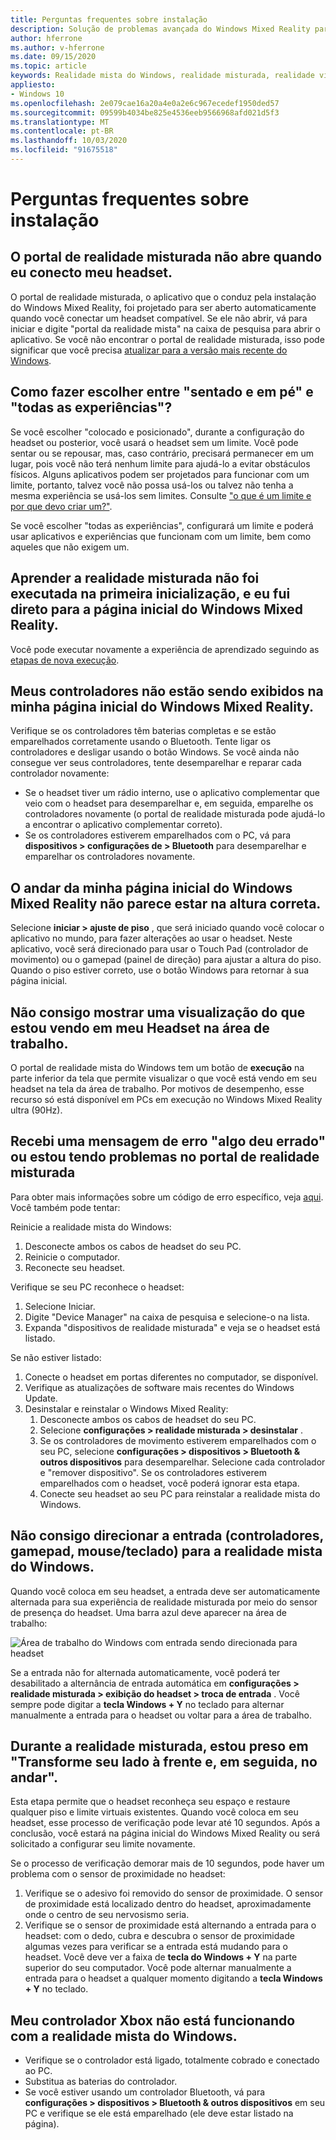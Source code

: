 ```yaml
---
title: Perguntas frequentes sobre instalação
description: Solução de problemas avançada do Windows Mixed Reality para questões de configuração que vão além da nossa documentação de suporte de consumidor padrão.
author: hferrone
ms.author: v-hferrone
ms.date: 09/15/2020
ms.topic: article
keywords: Realidade mista do Windows, realidade misturada, realidade virtual, VR, MR, solução de problemas, erros, ajuda, suporte, instalação, Windows Mixed Reality Home, portal do Windows Mixed Reality
appliesto:
- Windows 10
ms.openlocfilehash: 2e079cae16a20a4e0a2e6c967ecedef1950ded57
ms.sourcegitcommit: 09599b4034be825e4536eeb9566968afd021d5f3
ms.translationtype: MT
ms.contentlocale: pt-BR
ms.lasthandoff: 10/03/2020
ms.locfileid: "91675518"
---
```

# <a name="setup-faqs"></a>Perguntas frequentes sobre instalação 

## <a name="the-mixed-reality-portal-doesnt-open-when-i-plug-in-my-headset"></a>O portal de realidade misturada não abre quando eu conecto meu headset.

O portal de realidade misturada, o aplicativo que o conduz pela instalação do Windows Mixed Reality, foi projetado para ser aberto automaticamente quando você conectar um headset compatível. Se ele não abrir, vá para iniciar e digite "portal da realidade mista" na caixa de pesquisa para abrir o aplicativo. Se você não encontrar o portal de realidade misturada, isso pode significar que você precisa [atualizar para a versão mais recente do Windows](https://support.microsoft.com/en-us/help/12373/windows-update-faq).

## <a name="how-do-i-choose-between-seated-and-standing-and-all-experiences"></a>Como fazer escolher entre "sentado e em pé" e "todas as experiências"?

Se você escolher "colocado e posicionado", durante a configuração do headset ou posterior, você usará o headset sem um limite. Você pode sentar ou se repousar, mas, caso contrário, precisará permanecer em um lugar, pois você não terá nenhum limite para ajudá-lo a evitar obstáculos físicos. Alguns aplicativos podem ser projetados para funcionar com um limite, portanto, talvez você não possa usá-los ou talvez não tenha a mesma experiência se usá-los sem limites. Consulte ["o que é um limite e por que devo criar um?"](boundary-questions.md#whats-a-boundary-and-why-should-i-create-one).

Se você escolher "todas as experiências", configurará um limite e poderá usar aplicativos e experiências que funcionam com um limite, bem como aqueles que não exigem um. 

## <a name="learn-mixed-reality-didnt-run-on-first-launch-and-i-went-right-to-windows-mixed-reality-home"></a>Aprender a realidade misturada não foi executada na primeira inicialização, e eu fui direto para a página inicial do Windows Mixed Reality.

Você pode executar novamente a experiência de aprendizado seguindo as [etapas de nova execução](learn-mixed-reality.md#how-do-i-re-run-the-learning-experience). 

## <a name="my-controllers-arent-showing-in-my-windows-mixed-reality-home"></a>Meus controladores não estão sendo exibidos na minha página inicial do Windows Mixed Reality.

Verifique se os controladores têm baterias completas e se estão emparelhados corretamente usando o Bluetooth. Tente ligar os controladores e desligar usando o botão Windows. Se você ainda não consegue ver seus controladores, tente desemparelhar e reparar cada controlador novamente: 
* Se o headset tiver um rádio interno, use o aplicativo complementar que veio com o headset para desemparelhar e, em seguida, emparelhe os controladores novamente (o portal de realidade misturada pode ajudá-lo a encontrar o aplicativo complementar correto). 
* Se os controladores estiverem emparelhados com o PC, vá para **dispositivos > configurações de > Bluetooth** para desemparelhar e emparelhar os controladores novamente. 

## <a name="the-floor-of-my-windows-mixed-reality-home-doesnt-appear-to-be-at-the-correct-height"></a>O andar da minha página inicial do Windows Mixed Reality não parece estar na altura correta.

Selecione **iniciar > ajuste de piso** , que será iniciado quando você colocar o aplicativo no mundo, para fazer alterações ao usar o headset. Neste aplicativo, você será direcionado para usar o Touch Pad (controlador de movimento) ou o gamepad (painel de direção) para ajustar a altura do piso. Quando o piso estiver correto, use o botão Windows para retornar à sua página inicial.

## <a name="i-cant-show-a-preview-of-what-im-seeing-in-my-headset-on-my-desktop"></a>Não consigo mostrar uma visualização do que estou vendo em meu Headset na área de trabalho.

O portal de realidade mista do Windows tem um botão de **execução** na parte inferior da tela que permite visualizar o que você está vendo em seu headset na tela da área de trabalho. Por motivos de desempenho, esse recurso só está disponível em PCs em execução no Windows Mixed Reality ultra (90Hz).

## <a name="i-got-a-something-went-wrong-error-message-or-im-having-problems-in-the-mixed-reality-portal"></a>Recebi uma mensagem de erro "algo deu errado" ou estou tendo problemas no portal de realidade misturada
Para obter mais informações sobre um código de erro específico, veja [aqui](error-codes.md). Você também pode tentar:

Reinicie a realidade mista do Windows:
1. Desconecte ambos os cabos de headset do seu PC.
2. Reinicie o computador.
3. Reconecte seu headset.

Verifique se seu PC reconhece o headset:
1. Selecione Iniciar.
2. Digite "Device Manager" na caixa de pesquisa e selecione-o na lista. 
3. Expanda "dispositivos de realidade misturada" e veja se o headset está listado. 

Se não estiver listado:
1. Conecte o headset em portas diferentes no computador, se disponível.
2. Verifique as atualizações de software mais recentes do Windows Update.
3. Desinstalar e reinstalar o Windows Mixed Reality:
    1. Desconecte ambos os cabos de headset do seu PC.
    2. Selecione **configurações > realidade misturada > desinstalar** .
    3. Se os controladores de movimento estiverem emparelhados com o seu PC, selecione **configurações > dispositivos > Bluetooth & outros dispositivos** para desemparelhar. Selecione cada controlador e "remover dispositivo". Se os controladores estiverem emparelhados com o headset, você poderá ignorar esta etapa.
    4. Conecte seu headset ao seu PC para reinstalar a realidade mista do Windows.

## <a name="i-cant-direct-input-controllers-gamepad-mousekeyboard-into-windows-mixed-reality"></a>Não consigo direcionar a entrada (controladores, gamepad, mouse/teclado) para a realidade mista do Windows.

Quando você coloca em seu headset, a entrada deve ser automaticamente alternada para sua experiência de realidade misturada por meio do sensor de presença do headset. Uma barra azul deve aparecer na área de trabalho:

![Área de trabalho do Windows com entrada sendo direcionada para headset](images/1050px-windowsy.png)

Se a entrada não for alternada automaticamente, você poderá ter desabilitado a alternância de entrada automática em **configurações > realidade misturada > exibição do headset > troca de entrada** . Você sempre pode digitar a **tecla Windows + Y** no teclado para alternar manualmente a entrada para o headset ou voltar para a área de trabalho.

## <a name="during-mixed-reality-start-up-im-stuck-at-turn-your-head-side-to-side-and-then-at-the-floor"></a>Durante a realidade misturada, estou preso em "Transforme seu lado à frente e, em seguida, no andar".

Esta etapa permite que o headset reconheça seu espaço e restaure qualquer piso e limite virtuais existentes. Quando você coloca em seu headset, esse processo de verificação pode levar até 10 segundos. Após a conclusão, você estará na página inicial do Windows Mixed Reality ou será solicitado a configurar seu limite novamente.

Se o processo de verificação demorar mais de 10 segundos, pode haver um problema com o sensor de proximidade no headset:
1. Verifique se o adesivo foi removido do sensor de proximidade. O sensor de proximidade está localizado dentro do headset, aproximadamente onde o centro de seu nervosismo seria.
2. Verifique se o sensor de proximidade está alternando a entrada para o headset: com o dedo, cubra e descubra o sensor de proximidade algumas vezes para verificar se a entrada está mudando para o headset. Você deve ver a faixa de **tecla do Windows + Y** na parte superior do seu computador. Você pode alternar manualmente a entrada para o headset a qualquer momento digitando a **tecla Windows + Y** no teclado.

## <a name="my-xbox-controller-isnt-working-with-windows-mixed-reality"></a>Meu controlador Xbox não está funcionando com a realidade mista do Windows.

* Verifique se o controlador está ligado, totalmente cobrado e conectado ao PC.
* Substitua as baterias do controlador.
* Se você estiver usando um controlador Bluetooth, vá para **configurações > dispositivos > Bluetooth & outros dispositivos** em seu PC e verifique se ele está emparelhado (ele deve estar listado na página).
